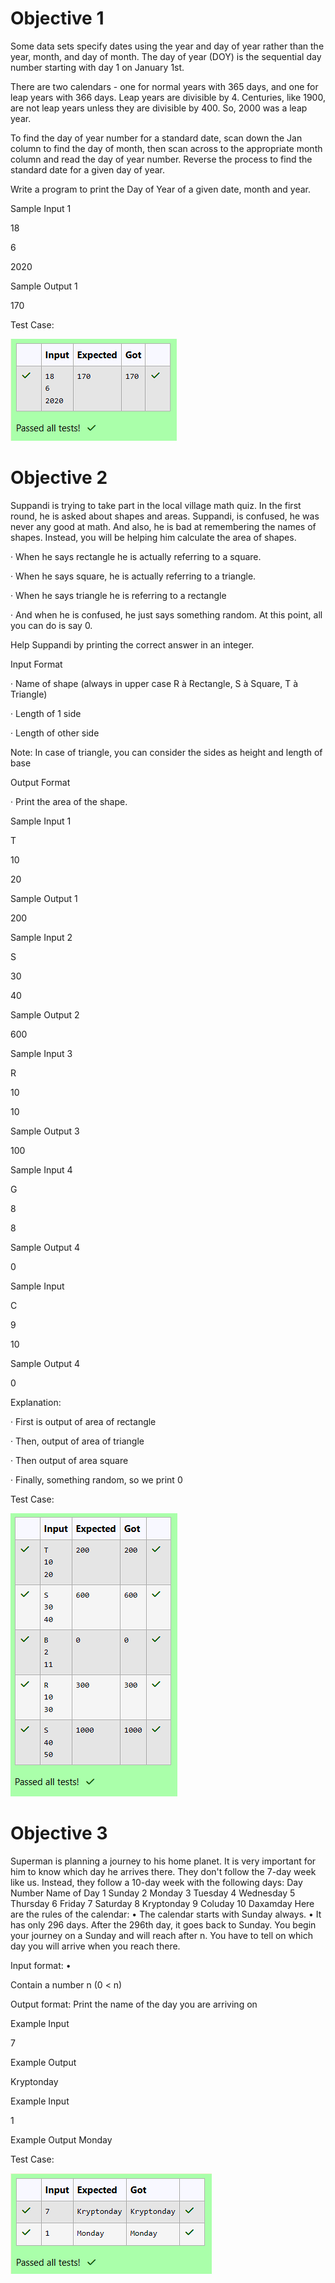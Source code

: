 # Objective 1

Some data sets specify dates using the year and day of year rather than the year, month, and day of month. The day of year (DOY) is the sequential day number starting with day 1 on January 1st.

 

There are two calendars - one for normal years with 365 days, and one for leap years with 366 days. Leap years are divisible by 4. Centuries, like 1900, are not leap years unless they are divisible by 400. So, 2000 was a leap year.

 

To find the day of year number for a standard date, scan down the Jan column to find the day of month, then scan across to the appropriate month column and read the day of year number. Reverse the process to find the standard date for a given day of year.

 

Write a program to print the Day of Year of a given date, month and year.

 

Sample Input 1

 

18

6

2020

 

Sample Output 1

 

170

Test Case:

![alt text](<Screenshot 2025-01-13 170259.png>)

# Objective 2

Suppandi is trying to take part in the local village math quiz. In the first round, he is asked about shapes and areas. Suppandi, is confused, he was never any good at math. And also, he is bad at remembering the names of shapes. Instead, you will be helping him calculate the area of shapes.

 

·         When he says rectangle he is actually referring to a square. 

·         When he says square, he is actually referring to a triangle.

·         When he says triangle he is referring to a rectangle

·         And when he is confused, he just says something random. At this point, all you can do is say 0.

 

Help Suppandi by printing the correct answer in an integer.

 

Input Format

 

·         Name of shape (always in upper case R à Rectangle, S à Square, T à Triangle)

·         Length of 1 side

·         Length of other side

 

Note: In case of triangle, you can consider the sides as height and length of base

 

Output Format

 

·         Print the area of the shape.

 

Sample Input 1

 

T

10

20

 

Sample Output 1

 

200

 

Sample Input 2

 

S

30

40

 

Sample Output 2

 

600

 


 

Sample Input 3

 

R

10

10

 

Sample Output 3

 

100

 

Sample Input 4

 

G

8

8

 

Sample Output 4

 

0

 

Sample Input

 

C

9

10

 

Sample Output 4

 

0

 

Explanation:

 

·         First is output of area of rectangle

·         Then, output of area of triangle

·         Then output of area square

·         Finally, something random, so we print 0

Test Case:

![alt text](<Screenshot 2025-01-13 170305.png>)

# Objective 3

Superman is planning a journey to his home planet. It is very important for him to know which day he arrives there. They don't follow the 7-day week like us. Instead, they follow a 10-day week with the following days: Day Number Name of Day 1 Sunday 2 Monday 3 Tuesday 4 Wednesday 5 Thursday 6 Friday 7 Saturday 8 Kryptonday 9 Coluday 10 Daxamday Here are the rules of the calendar: • The calendar starts with Sunday always. • It has only 296 days. After the 296th day, it goes back to Sunday. You begin your journey on a Sunday and will reach after n. You have to tell on which day you will arrive when you reach there.

Input format: •

 Contain a number n (0 < n)

Output format: Print the name of the day you are arriving on

Example Input

7

 Example Output

 Kryptonday

 Example Input

 1

 Example Output Monday

 Test Case:

![alt text](<Screenshot 2025-01-13 170310.png>)